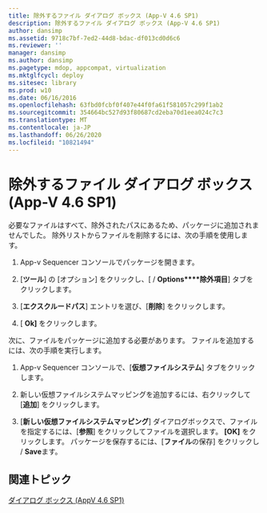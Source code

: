 ```yaml
---
title: 除外するファイル ダイアログ ボックス (App-V 4.6 SP1)
description: 除外するファイル ダイアログ ボックス (App-V 4.6 SP1)
author: dansimp
ms.assetid: 9718c7bf-7ed2-44d8-bdac-df013cd0d6c6
ms.reviewer: ''
manager: dansimp
ms.author: dansimp
ms.pagetype: mdop, appcompat, virtualization
ms.mktglfcycl: deploy
ms.sitesec: library
ms.prod: w10
ms.date: 06/16/2016
ms.openlocfilehash: 63fbd0fcbf0f407e44f0fa61f581057c299f1ab2
ms.sourcegitcommit: 354664bc527d93f80687cd2eba70d1eea024c7c3
ms.translationtype: MT
ms.contentlocale: ja-JP
ms.lasthandoff: 06/26/2020
ms.locfileid: "10821494"
---
```

# 除外するファイル ダイアログ ボックス (App-V 4.6 SP1)


必要なファイルはすべて、除外されたパスにあるため、パッケージに追加されませんでした。 除外リストからファイルを削除するには、次の手順を使用します。

1.  App-v Sequencer コンソールでパッケージを開きます。

2.  [**ツール**] の [オプション] をクリックし、[  /  **Options****除外項目**] タブをクリックします。

3.  [**エクスクルードパス**] エントリを選び、[**削除**] をクリックします。

4.  [ **Ok]** をクリックします。

次に、ファイルをパッケージに追加する必要があります。 ファイルを追加するには、次の手順を実行します。

1.  App-v Sequencer コンソールで、[**仮想ファイルシステム**] タブをクリックします。

2.  新しい仮想ファイルシステムマッピングを追加するには、右クリックして [**追加**] をクリックします。

3.  [**新しい仮想ファイルシステムマッピング**] ダイアログボックスで、ファイルを指定するには、[**参照**] をクリックしてファイルを選択します。 **[OK]** をクリックします。 パッケージを保存するには、[**ファイル**の保存] をクリックし  /  **Save**ます。

## 関連トピック


[ダイアログ ボックス (AppV 4.6 SP1)](dialog-boxes--appv-46-sp1-.md)

 

 





